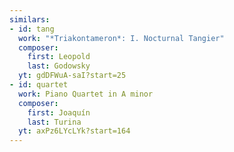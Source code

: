 ```yaml
---
similars:
- id: tang
  work: "*Triakontameron*: I. Nocturnal Tangier"
  composer:
    first: Leopold
    last: Godowsky
  yt: gdDFWuA-saI?start=25
- id: quartet
  work: Piano Quartet in A minor
  composer:
  	first: Joaquín
  	last: Turina
  yt: axPz6LYcLYk?start=164
---
```

